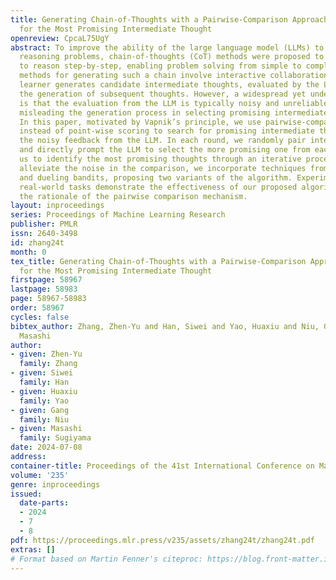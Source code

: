 ```yaml
---
title: Generating Chain-of-Thoughts with a Pairwise-Comparison Approach to Searching
  for the Most Promising Intermediate Thought
openreview: CpcaL75UgY
abstract: To improve the ability of the large language model (LLMs) to tackle complex
  reasoning problems, chain-of-thoughts (CoT) methods were proposed to guide LLMs
  to reason step-by-step, enabling problem solving from simple to complex. State-of-the-art
  methods for generating such a chain involve interactive collaboration, where the
  learner generates candidate intermediate thoughts, evaluated by the LLM, guiding
  the generation of subsequent thoughts. However, a widespread yet understudied problem
  is that the evaluation from the LLM is typically noisy and unreliable, potentially
  misleading the generation process in selecting promising intermediate thoughts.
  In this paper, motivated by Vapnik’s principle, we use pairwise-comparison evaluation
  instead of point-wise scoring to search for promising intermediate thoughts with
  the noisy feedback from the LLM. In each round, we randomly pair intermediate thoughts
  and directly prompt the LLM to select the more promising one from each pair, allowing
  us to identify the most promising thoughts through an iterative process. To further
  alleviate the noise in the comparison, we incorporate techniques from ensemble learning
  and dueling bandits, proposing two variants of the algorithm. Experiments on three
  real-world tasks demonstrate the effectiveness of our proposed algorithm and verify
  the rationale of the pairwise comparison mechanism.
layout: inproceedings
series: Proceedings of Machine Learning Research
publisher: PMLR
issn: 2640-3498
id: zhang24t
month: 0
tex_title: Generating Chain-of-Thoughts with a Pairwise-Comparison Approach to Searching
  for the Most Promising Intermediate Thought
firstpage: 58967
lastpage: 58983
page: 58967-58983
order: 58967
cycles: false
bibtex_author: Zhang, Zhen-Yu and Han, Siwei and Yao, Huaxiu and Niu, Gang and Sugiyama,
  Masashi
author:
- given: Zhen-Yu
  family: Zhang
- given: Siwei
  family: Han
- given: Huaxiu
  family: Yao
- given: Gang
  family: Niu
- given: Masashi
  family: Sugiyama
date: 2024-07-08
address:
container-title: Proceedings of the 41st International Conference on Machine Learning
volume: '235'
genre: inproceedings
issued:
  date-parts:
  - 2024
  - 7
  - 8
pdf: https://proceedings.mlr.press/v235/assets/zhang24t/zhang24t.pdf
extras: []
# Format based on Martin Fenner's citeproc: https://blog.front-matter.io/posts/citeproc-yaml-for-bibliographies/
---
```

